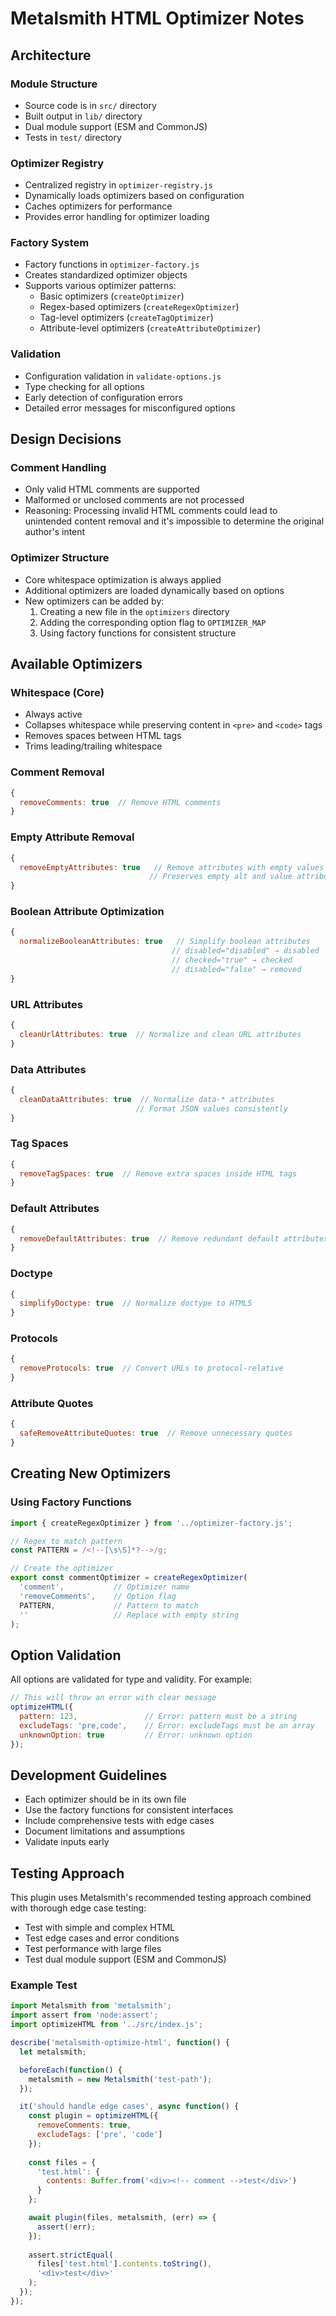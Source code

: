 # Metalsmith HTML Optimizer Notes

## Architecture

### Module Structure
- Source code is in `src/` directory
- Built output in `lib/` directory
- Dual module support (ESM and CommonJS)
- Tests in `test/` directory

### Optimizer Registry
- Centralized registry in `optimizer-registry.js`
- Dynamically loads optimizers based on configuration
- Caches optimizers for performance
- Provides error handling for optimizer loading

### Factory System
- Factory functions in `optimizer-factory.js`
- Creates standardized optimizer objects
- Supports various optimizer patterns:
  - Basic optimizers (`createOptimizer`)
  - Regex-based optimizers (`createRegexOptimizer`)
  - Tag-level optimizers (`createTagOptimizer`)
  - Attribute-level optimizers (`createAttributeOptimizer`)

### Validation
- Configuration validation in `validate-options.js`
- Type checking for all options
- Early detection of configuration errors
- Detailed error messages for misconfigured options

## Design Decisions

### Comment Handling
- Only valid HTML comments are supported
- Malformed or unclosed comments are not processed
- Reasoning: Processing invalid HTML comments could lead to unintended content removal and it's impossible to determine the original author's intent

### Optimizer Structure
- Core whitespace optimization is always applied
- Additional optimizers are loaded dynamically based on options
- New optimizers can be added by:
  1. Creating a new file in the `optimizers` directory
  2. Adding the corresponding option flag to `OPTIMIZER_MAP`
  3. Using factory functions for consistent structure

## Available Optimizers

### Whitespace (Core)
- Always active
- Collapses whitespace while preserving content in `<pre>` and `<code>` tags
- Removes spaces between HTML tags
- Trims leading/trailing whitespace

### Comment Removal
```javascript
{
  removeComments: true  // Remove HTML comments
}
```

### Empty Attribute Removal
```javascript
{
  removeEmptyAttributes: true   // Remove attributes with empty values
                               // Preserves empty alt and value attributes
}
```

### Boolean Attribute Optimization
```javascript
{
  normalizeBooleanAttributes: true   // Simplify boolean attributes
                                    // disabled="disabled" → disabled
                                    // checked="true" → checked
                                    // disabled="false" → removed
}
```

### URL Attributes
```javascript
{
  cleanUrlAttributes: true  // Normalize and clean URL attributes
}
```

### Data Attributes
```javascript
{
  cleanDataAttributes: true  // Normalize data-* attributes
                            // Format JSON values consistently
}
```

### Tag Spaces
```javascript
{
  removeTagSpaces: true  // Remove extra spaces inside HTML tags
}
```

### Default Attributes
```javascript
{
  removeDefaultAttributes: true  // Remove redundant default attributes
}
```

### Doctype
```javascript
{
  simplifyDoctype: true  // Normalize doctype to HTML5
}
```

### Protocols
```javascript
{
  removeProtocols: true  // Convert URLs to protocol-relative
}
```

### Attribute Quotes
```javascript
{
  safeRemoveAttributeQuotes: true  // Remove unnecessary quotes
}
```

## Creating New Optimizers

### Using Factory Functions
```javascript
import { createRegexOptimizer } from '../optimizer-factory.js';

// Regex to match pattern
const PATTERN = /<!--[\s\S]*?-->/g;

// Create the optimizer
export const commentOptimizer = createRegexOptimizer(
  'comment',           // Optimizer name
  'removeComments',    // Option flag
  PATTERN,             // Pattern to match
  ''                   // Replace with empty string
);
```

## Option Validation

All options are validated for type and validity. For example:

```javascript
// This will throw an error with clear message
optimizeHTML({
  pattern: 123,               // Error: pattern must be a string
  excludeTags: 'pre,code',    // Error: excludeTags must be an array
  unknownOption: true         // Error: unknown option
});
```

## Development Guidelines
- Each optimizer should be in its own file
- Use the factory functions for consistent interfaces
- Include comprehensive tests with edge cases
- Document limitations and assumptions
- Validate inputs early

## Testing Approach

This plugin uses Metalsmith's recommended testing approach combined with thorough edge case testing:

- Test with simple and complex HTML
- Test edge cases and error conditions
- Test performance with large files
- Test dual module support (ESM and CommonJS)

### Example Test

```javascript
import Metalsmith from 'metalsmith';
import assert from 'node:assert';
import optimizeHTML from '../src/index.js';

describe('metalsmith-optimize-html', function() {
  let metalsmith;

  beforeEach(function() {
    metalsmith = new Metalsmith('test-path');
  });

  it('should handle edge cases', async function() {
    const plugin = optimizeHTML({
      removeComments: true,
      excludeTags: ['pre', 'code']
    });
    
    const files = {
      'test.html': {
        contents: Buffer.from('<div><!-- comment -->test</div>')
      }
    };

    await plugin(files, metalsmith, (err) => {
      assert(!err);
    });
    
    assert.strictEqual(
      files['test.html'].contents.toString(),
      '<div>test</div>'
    );
  });
});
```